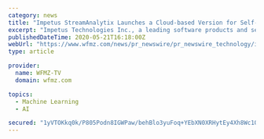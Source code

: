 ```yaml
---
category: news
title: "Impetus StreamAnalytix Launches a Cloud-based Version for Self-service ETL and Machine Learning"
excerpt: "Impetus Technologies Inc., a leading software products and services company, announced the launch of its new cloud-based version of StreamAnalytix on AWS"
publishedDateTime: 2020-05-21T16:18:00Z
webUrl: "https://www.wfmz.com/news/pr_newswire/pr_newswire_technology/impetus-streamanalytix-launches-a-cloud-based-version-for-self-service-etl-and-machine-learning/article_0bddf60f-fda7-5ca0-a304-91d57fc84dcb.html"
type: article

provider:
  name: WFMZ-TV
  domain: wfmz.com

topics:
  - Machine Learning
  - AI

secured: "1yVTOKkq0k/P805Podn8IGWPaw/behBlo3yuFoq+YEbXN0XRHytEy4Xh8Wc1OecQlKsCaSYcQ1uGlLtsEk3vxhnU7FSxDr2KyERyLwM4ajyzMQQpxkxB7fPAemXbhC0feFHMtBzg/0LiJnY4RbmXZJYjxlmt8WQYBALz9xs6d4LZZALbKpL+D4MQB05dt7BWHVrV/3hFLroPa+yO/Pp5/nPvZsv7nZPtdr8QQMDjz/qq4lipZIzTUsIfDdt8Au9eo7UAcLIfVARcr06VefGY78uGiBTBWfrJE3GFkJhpGR5MV3CPrnnJGHvEYN26No+C;zw+XTZ46GpecmAaXIpg8gQ=="
---
```


